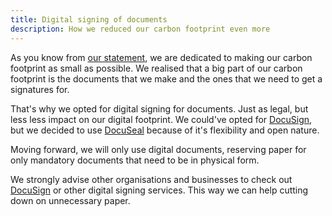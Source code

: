 ```yaml
---
title: Digital signing of documents
description: How we reduced our carbon footprint even more
---
```


As you know from [our statement](/info/sustainability), we are dedicated to making
our carbon footprint as small as possible. We realised that a big part of our carbon footprint is the documents that we make
and the ones that we need to get a signatures for.

That's why we opted for digital signing for documents. Just as legal, but less
less impact on our digital footprint. We could've opted for [DocuSign](https://docusign.com),
but we decided to use [DocuSeal](https://docuseal.eu) because of it's flexibility and open nature.

Moving forward, we will only use digital documents, reserving paper for only mandatory documents that
need to be in physical form.

We strongly advise other organisations and businesses to check out [DocuSign](https://docusign.com) 
or other digital signing services. This way we can help cutting down on unnecessary paper.
